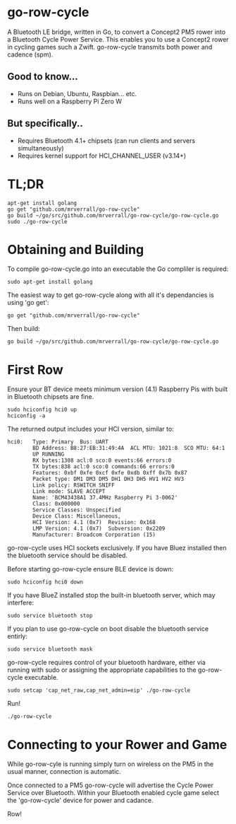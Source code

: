 # go-row-cycle
A Bluetooth LE bridge, written in Go, to convert a Concept2 PM5 rower into a Bluetooth Cycle Power Service. This enables you to use a Concept2 rower in cycling games such a Zwift. go-row-cycle transmits both power and cadence (spm).

## Good to know...
* Runs on Debian, Ubuntu, Raspbian... etc.
* Runs well on a Raspberry Pi Zero W

## But specifically..
* Requires Bluetooth 4.1+ chipsets (can run clients and servers simultaneously)
* Requires kernel support for HCI_CHANNEL_USER (v3.14+)

# TL;DR
    apt-get install golang
    go get "github.com/mrverrall/go-row-cycle"
    go build ~/go/src/github.com/mrverrall/go-row-cycle/go-row-cycle.go
    sudo ./go-row-cycle

# Obtaining and Building
To compile go-row-cycle.go into an executable the Go compliler is required:

    sudo apt-get install golang

The easiest way to get go-row-cycle along with all it's dependancies is using 'go get':

    go get "github.com/mrverrall/go-row-cycle"

Then build:

    go build ~/go/src/github.com/mrverrall/go-row-cycle/go-row-cycle.go

# First Row
Ensure your BT device meets minimum version (4.1) Raspberry Pis with built in Bluetooth chipsets are fine.

    sudo hciconfig hci0 up
    hciconfig -a

The returned output includes your HCI version, similar to:

    hci0:   Type: Primary  Bus: UART
            BD Address: B8:27:EB:31:49:4A  ACL MTU: 1021:8  SCO MTU: 64:1
            UP RUNNING
            RX bytes:1308 acl:0 sco:0 events:66 errors:0
            TX bytes:838 acl:0 sco:0 commands:66 errors:0
            Features: 0xbf 0xfe 0xcf 0xfe 0xdb 0xff 0x7b 0x87
            Packet type: DM1 DM3 DM5 DH1 DH3 DH5 HV1 HV2 HV3
            Link policy: RSWITCH SNIFF
            Link mode: SLAVE ACCEPT
            Name: 'BCM43438A1 37.4MHz Raspberry Pi 3-0062'
            Class: 0x000000
            Service Classes: Unspecified
            Device Class: Miscellaneous,
            HCI Version: 4.1 (0x7)  Revision: 0x168
            LMP Version: 4.1 (0x7)  Subversion: 0x2209
            Manufacturer: Broadcom Corporation (15)

go-row-cycle uses HCI sockets exclusively. If you have Bluez installed then the bluetooth service should be disabled.

Before starting go-row-cycle ensure BLE device is down:

    sudo hciconfig hci0 down

If you have BlueZ installed stop the built-in bluetooth server, which may interfere:

    sudo service bluetooth stop

If you plan to use go-row-cycle on boot disable the bluetooth service entirly:

    sudo service bluetooth mask

go-row-cycle requires control of your bluetooth hardware, either via running with sudo or assigning the appropriate capabilities to the go-row-cycle executable.

    sudo setcap 'cap_net_raw,cap_net_admin=eip' ./go-row-cycle

Run!

    ./go-row-cycle

# Connecting to your Rower and Game
While go-row-cyle is running simply turn on wireless on the PM5 in the usual manner, connection is automatic.

Once connected to a PM5 go-row-cycle will advertise the Cycle Power Service over Bluetooth. Within your Bluetooth enabled cycle game select the 'go-row-cycle' device for power and cadance.

Row!
